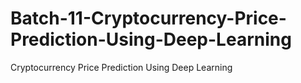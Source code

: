 # Batch-11-Cryptocurrency-Price-Prediction-Using-Deep-Learning
Cryptocurrency Price Prediction Using Deep Learning
